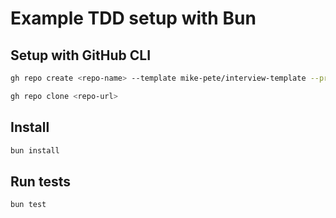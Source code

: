 # Example TDD setup with Bun

## Setup with GitHub CLI

```bash
gh repo create <repo-name> --template mike-pete/interview-template --private

gh repo clone <repo-url>
```

## Install

```bash
bun install
```

## Run tests

```bash
bun test
```